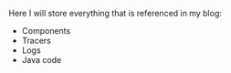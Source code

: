 Here I will store everything that is referenced in my blog:
- Components
- Tracers
- Logs
- Java code
